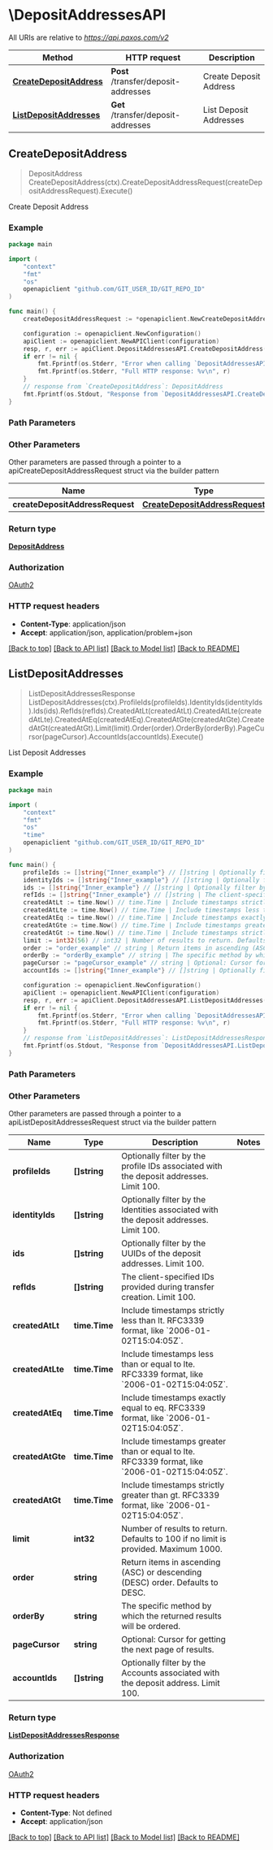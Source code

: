 # \DepositAddressesAPI

All URIs are relative to *https://api.paxos.com/v2*

Method | HTTP request | Description
------------- | ------------- | -------------
[**CreateDepositAddress**](DepositAddressesAPI.md#CreateDepositAddress) | **Post** /transfer/deposit-addresses | Create Deposit Address
[**ListDepositAddresses**](DepositAddressesAPI.md#ListDepositAddresses) | **Get** /transfer/deposit-addresses | List Deposit Addresses



## CreateDepositAddress

> DepositAddress CreateDepositAddress(ctx).CreateDepositAddressRequest(createDepositAddressRequest).Execute()

Create Deposit Address



### Example

```go
package main

import (
	"context"
	"fmt"
	"os"
	openapiclient "github.com/GIT_USER_ID/GIT_REPO_ID"
)

func main() {
	createDepositAddressRequest := *openapiclient.NewCreateDepositAddressRequest("ProfileId_example", openapiclient.CryptoNetwork("BITCOIN")) // CreateDepositAddressRequest | 

	configuration := openapiclient.NewConfiguration()
	apiClient := openapiclient.NewAPIClient(configuration)
	resp, r, err := apiClient.DepositAddressesAPI.CreateDepositAddress(context.Background()).CreateDepositAddressRequest(createDepositAddressRequest).Execute()
	if err != nil {
		fmt.Fprintf(os.Stderr, "Error when calling `DepositAddressesAPI.CreateDepositAddress``: %v\n", err)
		fmt.Fprintf(os.Stderr, "Full HTTP response: %v\n", r)
	}
	// response from `CreateDepositAddress`: DepositAddress
	fmt.Fprintf(os.Stdout, "Response from `DepositAddressesAPI.CreateDepositAddress`: %v\n", resp)
}
```

### Path Parameters



### Other Parameters

Other parameters are passed through a pointer to a apiCreateDepositAddressRequest struct via the builder pattern


Name | Type | Description  | Notes
------------- | ------------- | ------------- | -------------
 **createDepositAddressRequest** | [**CreateDepositAddressRequest**](CreateDepositAddressRequest.md) |  | 

### Return type

[**DepositAddress**](DepositAddress.md)

### Authorization

[OAuth2](../README.md#OAuth2)

### HTTP request headers

- **Content-Type**: application/json
- **Accept**: application/json, application/problem+json

[[Back to top]](#) [[Back to API list]](../README.md#documentation-for-api-endpoints)
[[Back to Model list]](../README.md#documentation-for-models)
[[Back to README]](../README.md)


## ListDepositAddresses

> ListDepositAddressesResponse ListDepositAddresses(ctx).ProfileIds(profileIds).IdentityIds(identityIds).Ids(ids).RefIds(refIds).CreatedAtLt(createdAtLt).CreatedAtLte(createdAtLte).CreatedAtEq(createdAtEq).CreatedAtGte(createdAtGte).CreatedAtGt(createdAtGt).Limit(limit).Order(order).OrderBy(orderBy).PageCursor(pageCursor).AccountIds(accountIds).Execute()

List Deposit Addresses



### Example

```go
package main

import (
	"context"
	"fmt"
	"os"
    "time"
	openapiclient "github.com/GIT_USER_ID/GIT_REPO_ID"
)

func main() {
	profileIds := []string{"Inner_example"} // []string | Optionally filter by the profile IDs associated with the deposit addresses. Limit 100. (optional)
	identityIds := []string{"Inner_example"} // []string | Optionally filter by the Identities associated with the deposit addresses. Limit 100. (optional)
	ids := []string{"Inner_example"} // []string | Optionally filter by the UUIDs of the deposit addresses. Limit 100. (optional)
	refIds := []string{"Inner_example"} // []string | The client-specified IDs provided during transfer creation. Limit 100. (optional)
	createdAtLt := time.Now() // time.Time | Include timestamps strictly less than lt. RFC3339 format, like `2006-01-02T15:04:05Z`. (optional)
	createdAtLte := time.Now() // time.Time | Include timestamps less than or equal to lte. RFC3339 format, like `2006-01-02T15:04:05Z`. (optional)
	createdAtEq := time.Now() // time.Time | Include timestamps exactly equal to eq. RFC3339 format, like `2006-01-02T15:04:05Z`. (optional)
	createdAtGte := time.Now() // time.Time | Include timestamps greater than or equal to lte. RFC3339 format, like `2006-01-02T15:04:05Z`. (optional)
	createdAtGt := time.Now() // time.Time | Include timestamps strictly greater than gt. RFC3339 format, like `2006-01-02T15:04:05Z`. (optional)
	limit := int32(56) // int32 | Number of results to return. Defaults to 100 if no limit is provided. Maximum 1000. (optional)
	order := "order_example" // string | Return items in ascending (ASC) or descending (DESC) order. Defaults to DESC. (optional)
	orderBy := "orderBy_example" // string | The specific method by which the returned results will be ordered. (optional)
	pageCursor := "pageCursor_example" // string | Optional: Cursor for getting the next page of results. (optional)
	accountIds := []string{"Inner_example"} // []string | Optionally filter by the Accounts associated with the deposit address. Limit 100. (optional)

	configuration := openapiclient.NewConfiguration()
	apiClient := openapiclient.NewAPIClient(configuration)
	resp, r, err := apiClient.DepositAddressesAPI.ListDepositAddresses(context.Background()).ProfileIds(profileIds).IdentityIds(identityIds).Ids(ids).RefIds(refIds).CreatedAtLt(createdAtLt).CreatedAtLte(createdAtLte).CreatedAtEq(createdAtEq).CreatedAtGte(createdAtGte).CreatedAtGt(createdAtGt).Limit(limit).Order(order).OrderBy(orderBy).PageCursor(pageCursor).AccountIds(accountIds).Execute()
	if err != nil {
		fmt.Fprintf(os.Stderr, "Error when calling `DepositAddressesAPI.ListDepositAddresses``: %v\n", err)
		fmt.Fprintf(os.Stderr, "Full HTTP response: %v\n", r)
	}
	// response from `ListDepositAddresses`: ListDepositAddressesResponse
	fmt.Fprintf(os.Stdout, "Response from `DepositAddressesAPI.ListDepositAddresses`: %v\n", resp)
}
```

### Path Parameters



### Other Parameters

Other parameters are passed through a pointer to a apiListDepositAddressesRequest struct via the builder pattern


Name | Type | Description  | Notes
------------- | ------------- | ------------- | -------------
 **profileIds** | **[]string** | Optionally filter by the profile IDs associated with the deposit addresses. Limit 100. | 
 **identityIds** | **[]string** | Optionally filter by the Identities associated with the deposit addresses. Limit 100. | 
 **ids** | **[]string** | Optionally filter by the UUIDs of the deposit addresses. Limit 100. | 
 **refIds** | **[]string** | The client-specified IDs provided during transfer creation. Limit 100. | 
 **createdAtLt** | **time.Time** | Include timestamps strictly less than lt. RFC3339 format, like &#x60;2006-01-02T15:04:05Z&#x60;. | 
 **createdAtLte** | **time.Time** | Include timestamps less than or equal to lte. RFC3339 format, like &#x60;2006-01-02T15:04:05Z&#x60;. | 
 **createdAtEq** | **time.Time** | Include timestamps exactly equal to eq. RFC3339 format, like &#x60;2006-01-02T15:04:05Z&#x60;. | 
 **createdAtGte** | **time.Time** | Include timestamps greater than or equal to lte. RFC3339 format, like &#x60;2006-01-02T15:04:05Z&#x60;. | 
 **createdAtGt** | **time.Time** | Include timestamps strictly greater than gt. RFC3339 format, like &#x60;2006-01-02T15:04:05Z&#x60;. | 
 **limit** | **int32** | Number of results to return. Defaults to 100 if no limit is provided. Maximum 1000. | 
 **order** | **string** | Return items in ascending (ASC) or descending (DESC) order. Defaults to DESC. | 
 **orderBy** | **string** | The specific method by which the returned results will be ordered. | 
 **pageCursor** | **string** | Optional: Cursor for getting the next page of results. | 
 **accountIds** | **[]string** | Optionally filter by the Accounts associated with the deposit address. Limit 100. | 

### Return type

[**ListDepositAddressesResponse**](ListDepositAddressesResponse.md)

### Authorization

[OAuth2](../README.md#OAuth2)

### HTTP request headers

- **Content-Type**: Not defined
- **Accept**: application/json

[[Back to top]](#) [[Back to API list]](../README.md#documentation-for-api-endpoints)
[[Back to Model list]](../README.md#documentation-for-models)
[[Back to README]](../README.md)

